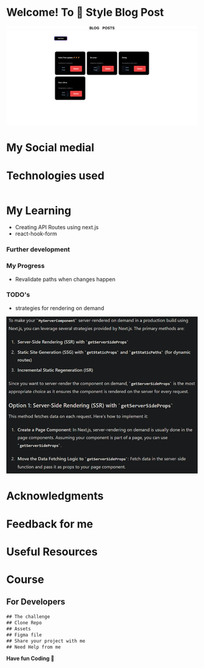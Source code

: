 # Welcome! To 👋 Style Blog Post
    
  <p align="left"> <a href="" target="_blank" rel="noreferrer"> <img src="./public/banner.png" alt="banner" /></a> </p>

# My Social medial

# Technologies used 
 <p style="display: flex; gap: 10px;">


 </p>

# My Learning 

  - Creating API Routes using next.js
  - react-hook-form
 
  ### Further development

  ### My Progress 
  - Revalidate paths when changes happen

  ### TODO's
  - strategies for rendering on demand
  <p align="left"> <a href="" target="_blank" rel="noreferrer"> <img src="./public/image.png" alt="banner" /></a> </p>


# Acknowledgments

# Feedback for me 

# Useful Resources 

# Course 

## For Developers
    ## The challenge
    ## Clone Repo 
    ## Assets 
    ## Figma file 
    ## Share your project with me 
    ## Need Help from me 

**Have fun  Coding 🚀**
